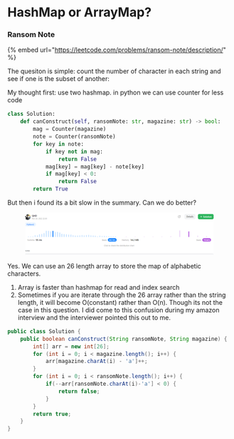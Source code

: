 # HashMap or ArrayMap?

### Ransom Note

{% embed url="https://leetcode.com/problems/ransom-note/description/" %}

The quesiton is simple: count the number of character in each string and see if one is the subset of another:

My thought first: use two hashmap. in python we can use counter for less code

```python
class Solution:
    def canConstruct(self, ransomNote: str, magazine: str) -> bool:
        mag = Counter(magazine)
        note = Counter(ransomNote)
        for key in note:
            if key not in mag:
                return False
            mag[key] = mag[key] - note[key]
            if mag[key] < 0:
                return False
        return True
```

But then i found its a bit slow in the summary. Can we do better?

<figure><img src="../.gitbook/assets/image (4).png" alt=""><figcaption></figcaption></figure>

Yes. We can use an 26 length array to store the map of alphabetic characters.&#x20;

1. Array is faster than hashmap for read and index search
2. Sometimes if you are iterate through the 26 array rather than the string length, it will become O(constant) rather than O(n). Though its not the case in this question. I did come to this confusion during my amazon interview and the interviewer pointed this out to me.

```java
public class Solution {
    public boolean canConstruct(String ransomNote, String magazine) {
        int[] arr = new int[26];
        for (int i = 0; i < magazine.length(); i++) {
            arr[magazine.charAt(i) - 'a']++;
        }
        for (int i = 0; i < ransomNote.length(); i++) {
            if(--arr[ransomNote.charAt(i)-'a'] < 0) {
                return false;
            }
        }
        return true;
    }
}
```
